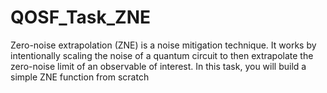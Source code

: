# QOSF_Task_ZNE
Zero-noise extrapolation (ZNE) is a noise mitigation technique. It works by intentionally scaling the noise of a quantum circuit to then extrapolate the zero-noise limit of an observable of interest. In this task, you will build a simple ZNE function from scratch
